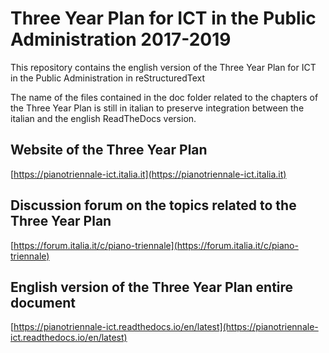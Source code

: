 # Three Year Plan for ICT in the Public Administration 2017-2019
This repository contains the english version of the Three Year Plan for ICT in the Public Administration in reStructuredText

The name of the files contained in the doc folder related to the chapters of the Three Year Plan is still in italian to preserve integration between the italian and the english ReadTheDocs version.

## Website of the Three Year Plan
[https://pianotriennale-ict.italia.it](https://pianotriennale-ict.italia.it)

## Discussion forum on the topics related to the Three Year Plan
[https://forum.italia.it/c/piano-triennale](https://forum.italia.it/c/piano-triennale)

## English version of the Three Year Plan entire document
[https://pianotriennale-ict.readthedocs.io/en/latest](https://pianotriennale-ict.readthedocs.io/en/latest)
